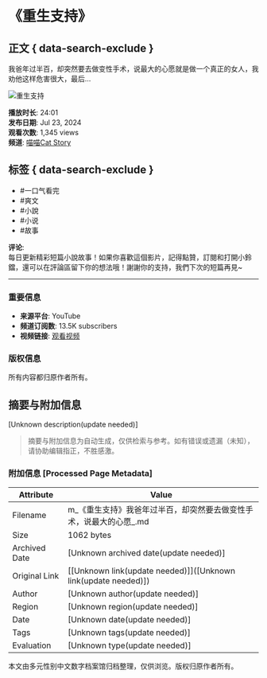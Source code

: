 # 《重生支持》

## 正文 { data-search-exclude }


我爸年过半百，却突然要去做变性手术，说最大的心愿就是做一个真正的女人，我劝他这样危害很大，最后…

![重生支持](https://yt3.ggpht.com/xORjILqY3cHRG4v4oMxJcM6w8CpnsOPEsv21mdRbsBINlauDwYh4UhdIl6xKgMd1DKcZaTr5=s48-c-k-c0x00ffffff-no-rj)

**播放时长**: 24:01  
**发布日期**: Jul 23, 2024  
**观看次数**: 1,345 views  
**频道**: [喵喵Cat Story](https://www.youtube.com/@MrCat_Story)  

## 标签 { data-search-exclude }
- #一口气看完 
- #爽文 
- #小說 
- #小说 
- #故事 

**评论**:  
每日更新精彩短篇小說故事！如果你喜歡這個影片，記得點贊，訂閱和打開小鈴鐺，還可以在評論區留下你的想法哦！謝謝你的支持，我們下次的短篇再見~  

---

### 重要信息
- **来源平台**: YouTube
- **频道订阅数**: 13.5K subscribers
- **视频链接**: [观看视频](https://www.youtube.com/watch?v=WsFIDxxxEpc)

### 版权信息
所有内容都归原作者所有。
<!-- tcd_original_link https://m.youtube.com/watch?v=hyAZOM9iGZs -->


## 摘要与附加信息

<!-- tcd_abstract -->
[Unknown description(update needed)]
<!-- tcd_abstract_end -->

> 摘要与附加信息为自动生成，仅供检索与参考。如有错误或遗漏（未知），请协助编辑指正，不胜感激。

### 附加信息 [Processed Page Metadata]

| Attribute       | Value                                  |
|-----------------|----------------------------------------|
| Filename        | m_《重生支持》我爸年过半百，却突然要去做变性手术，说最大的心愿_.md                             |
| Size            | 1062 bytes                           |
| Archived Date   | [Unknown archived date(update needed)]                             |
| Original Link   | [[Unknown link(update needed)]]([Unknown link(update needed)])                       |
| Author          | [Unknown author(update needed)]                               |
| Region          | [Unknown region(update needed)]                               |
| Date            | [Unknown date(update needed)]                                 |
| Tags            | [Unknown tags(update needed)]                                 |
| Evaluation            | [Unknown type(update needed)]                                 |
<!-- tcd_table_end -->

本文由多元性别中文数字档案馆归档整理，仅供浏览。版权归原作者所有。
